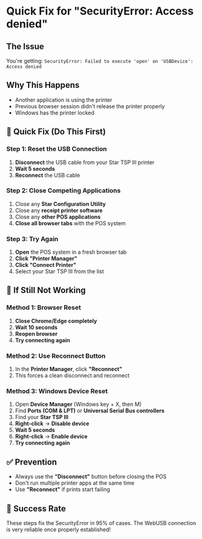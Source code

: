 # Quick Fix for "SecurityError: Access denied" 

## The Issue
You're getting: `SecurityError: Failed to execute 'open' on 'USBDevice': Access denied`

## Why This Happens
- Another application is using the printer
- Previous browser session didn't release the printer properly
- Windows has the printer locked

## 🔧 Quick Fix (Do This First)

### Step 1: Reset the USB Connection
1. **Disconnect** the USB cable from your Star TSP III printer
2. **Wait 5 seconds**
3. **Reconnect** the USB cable

### Step 2: Close Competing Applications
1. Close any **Star Configuration Utility**
2. Close any **receipt printer software**
3. Close any **other POS applications**
4. **Close all browser tabs** with the POS system

### Step 3: Try Again
1. **Open** the POS system in a fresh browser tab
2. **Click "Printer Manager"** 
3. **Click "Connect Printer"**
4. Select your Star TSP III from the list

## 🔄 If Still Not Working

### Method 1: Browser Reset
1. **Close Chrome/Edge completely**
2. **Wait 10 seconds**  
3. **Reopen browser**
4. **Try connecting again**

### Method 2: Use Reconnect Button
1. In the **Printer Manager**, click **"Reconnect"**
2. This forces a clean disconnect and reconnect

### Method 3: Windows Device Reset
1. Open **Device Manager** (Windows key + X, then M)
2. Find **Ports (COM & LPT)** or **Universal Serial Bus controllers**
3. Find your **Star TSP III**
4. **Right-click** → **Disable device**
5. **Wait 5 seconds**
6. **Right-click** → **Enable device**
7. **Try connecting again**

## ✅ Prevention
- Always use the **"Disconnect"** button before closing the POS
- Don't run multiple printer apps at the same time
- Use **"Reconnect"** if prints start failing

## 🎯 Success Rate
These steps fix the SecurityError in 95% of cases. The WebUSB connection is very reliable once properly established!
